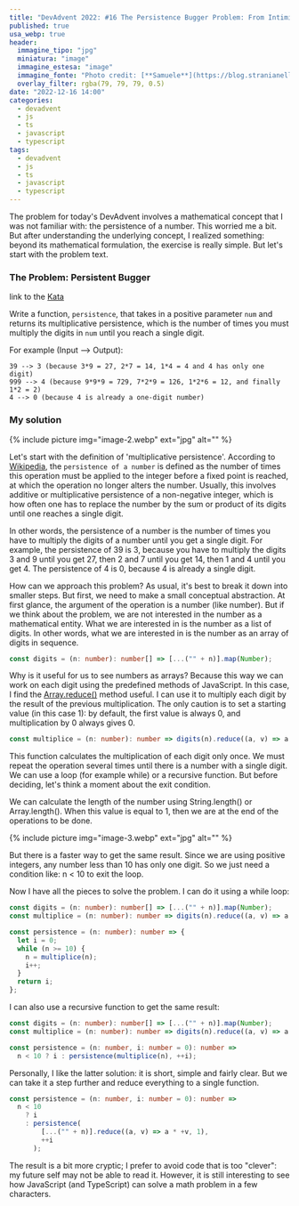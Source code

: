 ```yaml
---
title: "DevAdvent 2022: #16 The Persistence Bugger Problem: From Intimidation to Understanding"
published: true
usa_webp: true
header:
  immagine_tipo: "jpg"
  miniatura: "image"
  immagine_estesa: "image"
  immagine_fonte: "Photo credit: [**Samuele**](https://blog.stranianelli.com/)"
  overlay_filter: rgba(79, 79, 79, 0.5)
date: "2022-12-16 14:00"
categories:
  - devadvent
  - js
  - ts
  - javascript
  - typescript
tags:
  - devadvent
  - js
  - ts
  - javascript
  - typescript
---
```


The problem for today's DevAdvent involves a mathematical concept that I was not familiar with: the persistence of a number. This worried me a bit. But after understanding the underlying concept, I realized something: beyond its mathematical formulation, the exercise is really simple. But let's start with the problem text.

### The Problem: Persistent Bugger

link to the [Kata](https://www.codewars.com/kata/55bf01e5a717a0d57e0000ec)

Write a function, `persistence`, that takes in a positive parameter `num` and returns its multiplicative persistence, which is the number of times you must multiply the digits in `num` until you reach a single digit.

For example (Input --> Output):

```
39 --> 3 (because 3*9 = 27, 2*7 = 14, 1*4 = 4 and 4 has only one digit)
999 --> 4 (because 9*9*9 = 729, 7*2*9 = 126, 1*2*6 = 12, and finally 1*2 = 2)
4 --> 0 (because 4 is already a one-digit number)
```

### My solution

{% include picture img="image-2.webp" ext="jpg" alt="" %}

Let's start with the definition of 'multiplicative persistence'. According to [Wikipedia](https://en.wikipedia.org/wiki/Persistence_of_a_number), the `persistence of a number` is defined as the number of times this operation must be applied to the integer before a fixed point is reached, at which the operation no longer alters the number. Usually, this involves additive or multiplicative persistence of a non-negative integer, which is how often one has to replace the number by the sum or product of its digits until one reaches a single digit.

In other words, the persistence of a number is the number of times you have to multiply the digits of a number until you get a single digit. For example, the persistence of 39 is 3, because you have to multiply the digits 3 and 9 until you get 27, then 2 and 7 until you get 14, then 1 and 4 until you get 4. The persistence of 4 is 0, because 4 is already a single digit.

How can we approach this problem? As usual, it's best to break it down into smaller steps. But first, we need to make a small conceptual abstraction. At first glance, the argument of the operation is a number (like number). But if we think about the problem, we are not interested in the number as a mathematical entity. What we are interested in is the number as a list of digits. In other words, what we are interested in is the number as an array of digits in sequence.

```ts
const digits = (n: number): number[] => [...("" + n)].map(Number);
```

Why is it useful for us to see numbers as arrays? Because this way we can work on each digit using the predefined methods of JavaScript. In this case, I find the [Array.reduce()](https://developer.mozilla.org/en-US/docs/Web/JavaScript/Reference/Global_Objects/Array/reduce) method useful. I can use it to multiply each digit by the result of the previous multiplication. The only caution is to set a starting value (in this case 1): by default, the first value is always 0, and multiplication by 0 always gives 0.

```ts
const multiplice = (n: number): number => digits(n).reduce((a, v) => a * v, 1);
```

This function calculates the multiplication of each digit only once. We must repeat the operation several times until there is a number with a single digit. We can use a loop (for example while) or a recursive function. But before deciding, let's think a moment about the exit condition.

We can calculate the length of the number using String.length() or Array.length(). When this value is equal to 1, then we are at the end of the operations to be done.

{% include picture img="image-3.webp" ext="jpg" alt="" %}

But there is a faster way to get the same result. Since we are using positive integers, any number less than 10 has only one digit. So we just need a condition like: n < 10 to exit the loop.

Now I have all the pieces to solve the problem. I can do it using a while loop:

```ts
const digits = (n: number): number[] => [...("" + n)].map(Number);
const multiplice = (n: number): number => digits(n).reduce((a, v) => a * v, 1);

const persistence = (n: number): number => {
  let i = 0;
  while (n >= 10) {
    n = multiplice(n);
    i++;
  }
  return i;
};
```

I can also use a recursive function to get the same result:

```ts
const digits = (n: number): number[] => [...("" + n)].map(Number);
const multiplice = (n: number): number => digits(n).reduce((a, v) => a * v, 1);

const persistence = (n: number, i: number = 0): number =>
  n < 10 ? i : persistence(multiplice(n), ++i);
```

Personally, I like the latter solution: it is short, simple and fairly clear. But we can take it a step further and reduce everything to a single function.

```ts
const persistence = (n: number, i: number = 0): number =>
  n < 10
    ? i
    : persistence(
        [...("" + n)].reduce((a, v) => a * +v, 1),
        ++i
      );
```

The result is a bit more cryptic; I prefer to avoid code that is too "clever": my future self may not be able to read it. However, it is still interesting to see how JavaScript (and TypeScript) can solve a math problem in a few characters.
